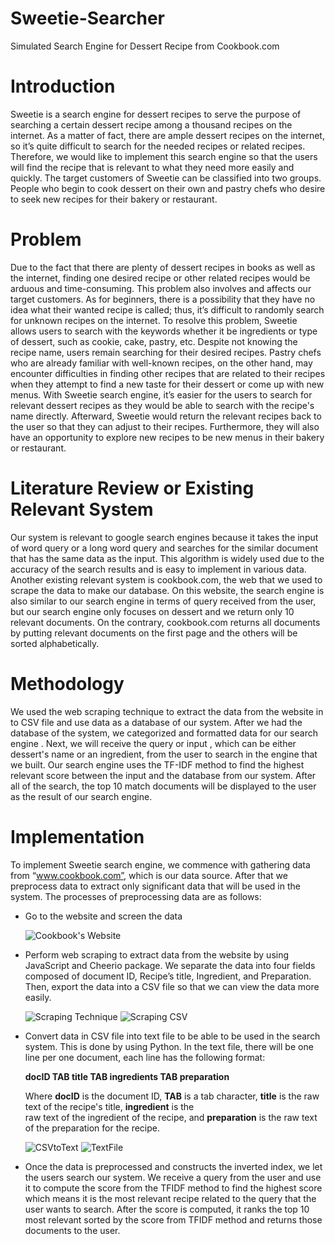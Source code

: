 # Sweetie-Searcher
Simulated Search Engine for Dessert Recipe from Cookbook.com

# Introduction
  Sweetie is a search engine for dessert recipes to serve the purpose of searching
a certain dessert recipe among a thousand recipes on the internet. As a matter of fact,
there are ample dessert recipes on the internet, so it’s quite difficult to search for the
needed recipes or related recipes. Therefore, we would like to implement this search
engine so that the users will find the recipe that is relevant to what they need more
easily and quickly. The target customers of Sweetie can be classified into two
groups. People who begin to cook dessert on their own and pastry chefs who desire
to seek new recipes for their bakery or restaurant.


# Problem
  Due to the fact that there are plenty of dessert recipes in books as well as the
internet, finding one desired recipe or other related recipes would be arduous and
time-consuming. This problem also involves and affects our target customers.
As for beginners, there is a possibility that they have no idea what their wanted
recipe is called; thus, it’s difficult to randomly search for unknown recipes on the
internet. To resolve this problem, Sweetie allows users to search with the keywords
whether it be ingredients or type of dessert, such as cookie, cake, pastry, etc. Despite
not knowing the recipe name, users remain searching for their desired recipes.
Pastry chefs who are already familiar with well-known recipes, on the other
hand, may encounter difficulties in finding other recipes that are related to their
recipes when they attempt to find a new taste for their dessert or come up with new
menus. With Sweetie search engine, it’s easier for the users to search for relevant
dessert recipes as they would be able to search with the recipe's name directly.
Afterward, Sweetie would return the relevant recipes back to the user so that they
can adjust to their recipes. Furthermore, they will also have an opportunity to explore
new recipes to be new menus in their bakery or restaurant.


# Literature Review or Existing Relevant System
  Our system is relevant to google search engines because it takes the input of
word query or a long word query and searches for the similar document that has the
same data as the input. This algorithm is widely used due to the accuracy of the
search results and is easy to implement in various data.
Another existing relevant system is cookbook.com, the web that we used to
scrape the data to make our database. On this website, the search engine is also
similar to our search engine in terms of query received from the user, but our search
engine only focuses on dessert and we return only 10 relevant documents. On the
contrary, cookbook.com returns all documents by putting relevant documents on the
first page and the others will be sorted alphabetically. 


# Methodology
  We used the web scraping technique to extract the data from the website in to CSV file and use data as a database of our system. After we had the database of the system, we categorized and formatted data for our search engine . Next, we will receive the query or input , which can be either dessert's name or an ingredient, from the user to search in the engine that we built. Our search engine uses the TF-IDF method to find the highest relevant score between the input and the database from our system. After all of the search, the top 10 match documents will be displayed to the user as the result of our search engine.
  
  
  
# Implementation
  
  To implement Sweetie search engine, we commence with gathering data from
“www.cookbook.com”, which is our data source. After that we preprocess data to
extract only significant data that will be used in the system. The processes of
preprocessing data are as follows:
 
 - Go to the website and screen the data
 
   ![Cookbook's Website](/Sweetie-Searcher/Cookbook.PNG)
   
 - Perform web scraping to extract data from the website by using JavaScript
   and Cheerio package. We separate the data into four fields composed of
   document ID, Recipe’s title, Ingredient, and Preparation. Then, export the data
   into a CSV file so that we can view the data more easily.
   
   ![Scraping Technique](/Sweetie-Searcher/WebScraping.PNG)
   ![Scraping CSV](/Sweetie-Searcher/ScrapingCSV.PNG)
   
 - Convert data in CSV file into text file to be able to be used in the search
   system. This is done by using Python. In the text file, there will be one line
   per one document, each line has the following format:
   
    **docID TAB title TAB ingredients TAB preparation**
    
   Where **docID** is the document ID, **TAB** is a tab character, **title** is the raw text of the recipe's title, **ingredient** is the      
   raw text of the ingredient of the recipe, and **preparation** is the raw text of the preparation for the recipe.
  
   ![CSVtoText](/Sweetie-Searcher/CSVtoText.PNG)
   ![TextFile](/Sweetie-Searcher/TextFile.PNG)
 
 - Once the data is preprocessed and constructs the inverted index, we let the
   users search our system. We receive a query from the user and use it to
   compute the score from the TFIDF method to find the highest score which
   means it is the most relevant recipe related to the query that the user wants to
   search. After the score is computed, it ranks the top 10 most relevant sorted
   by the score from TFIDF method and returns those documents to the user.
 
